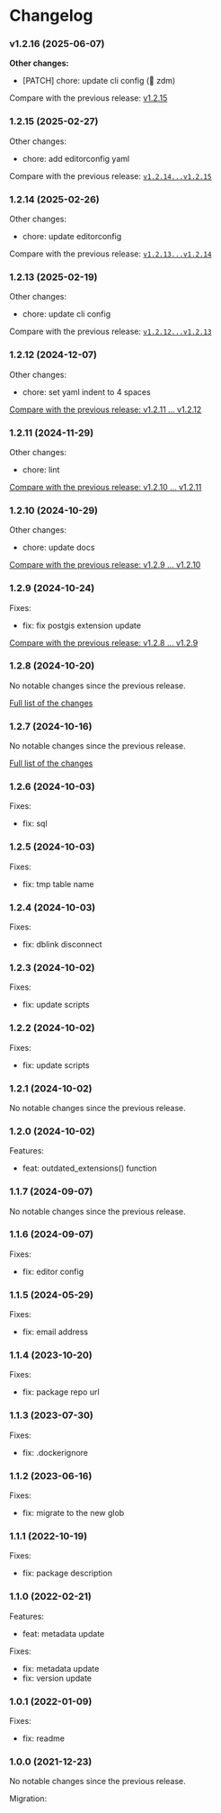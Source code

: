 # Changelog

### v1.2.16 (2025-06-07)

**Other changes:**

- \[PATCH] chore: update cli config (👬 zdm)

Compare with the previous release: [v1.2.15](https://github.com/softvisio/postgresql-softvisio-admin/compare/v1.2.15...v1.2.16)

### 1.2.15 (2025-02-27)

Other changes:

- chore: add editorconfig yaml

Compare with the previous release: [`v1.2.14...v1.2.15`](https://github.com/softvisio/postgresql-softvisio-admin/compare/v1.2.14...v1.2.15)

### 1.2.14 (2025-02-26)

Other changes:

- chore: update editorconfig

Compare with the previous release: [`v1.2.13...v1.2.14`](https://github.com/softvisio/postgresql-softvisio-admin/compare/v1.2.13...v1.2.14)

### 1.2.13 (2025-02-19)

Other changes:

- chore: update cli config

Compare with the previous release: [`v1.2.12...v1.2.13`](https://github.com/softvisio/postgresql-softvisio-admin/compare/v1.2.12...v1.2.13)

### 1.2.12 (2024-12-07)

Other changes:

- chore: set yaml indent to 4 spaces

[Compare with the previous release: v1.2.11 ... v1.2.12](https://github.com/softvisio/postgresql-softvisio-admin/compare/v1.2.11...v1.2.12)

### 1.2.11 (2024-11-29)

Other changes:

- chore: lint

[Compare with the previous release: v1.2.10 ... v1.2.11](https://github.com/softvisio/postgresql-softvisio-admin/compare/v1.2.10...v1.2.11)

### 1.2.10 (2024-10-29)

Other changes:

- chore: update docs

[Compare with the previous release: v1.2.9 ... v1.2.10](https://github.com/softvisio/postgresql-softvisio-admin/compare/v1.2.9...v1.2.10)

### 1.2.9 (2024-10-24)

Fixes:

- fix: fix postgis extension update

[Compare with the previous release: v1.2.8 ... v1.2.9](https://github.com/softvisio/postgresql-softvisio-admin/compare/v1.2.8...v1.2.9)

### 1.2.8 (2024-10-20)

No notable changes since the previous release.

[Full list of the changes](https://github.com/softvisio/postgresql-softvisio-admin/compare/v1.2.7...v1.2.8)

### 1.2.7 (2024-10-16)

No notable changes since the previous release.

[Full list of the changes](https://github.com/softvisio/postgresql-softvisio-admin/compare/v1.2.6...v1.2.7)

### 1.2.6 (2024-10-03)

Fixes:

- fix: sql

### 1.2.5 (2024-10-03)

Fixes:

- fix: tmp table name

### 1.2.4 (2024-10-03)

Fixes:

- fix: dblink disconnect

### 1.2.3 (2024-10-02)

Fixes:

- fix: update scripts

### 1.2.2 (2024-10-02)

Fixes:

- fix: update scripts

### 1.2.1 (2024-10-02)

No notable changes since the previous release.

### 1.2.0 (2024-10-02)

Features:

- feat: outdated_extensions() function

### 1.1.7 (2024-09-07)

No notable changes since the previous release.

### 1.1.6 (2024-09-07)

Fixes:

- fix: editor config

### 1.1.5 (2024-05-29)

Fixes:

- fix: email address

### 1.1.4 (2023-10-20)

Fixes:

- fix: package repo url

### 1.1.3 (2023-07-30)

Fixes:

- fix: .dockerignore

### 1.1.2 (2023-06-16)

Fixes:

- fix: migrate to the new glob

### 1.1.1 (2022-10-19)

Fixes:

- fix: package description

### 1.1.0 (2022-02-21)

Features:

- feat: metadata update

Fixes:

- fix: metadata update
- fix: version update

### 1.0.1 (2022-01-09)

Fixes:

- fix: readme

### 1.0.0 (2021-12-23)

No notable changes since the previous release.

Migration:
